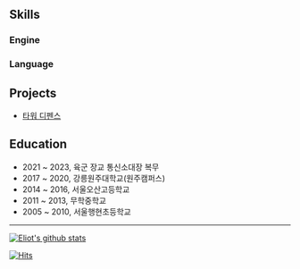 ## Skills 

### Engine

### Language 

## Projects

- [타워 디펜스](https://github.com/eliotjang/tower-defense-game)

## Education

- 2021 ~ 2023, 육군 장교 통신소대장 복무
- 2017 ~ 2020, 강릉원주대학교(원주캠퍼스)
- 2014 ~ 2016, 서울오산고등학교
- 2011 ~ 2013, 무학중학교
- 2005 ~ 2010, 서울행현초등학교

- - -

[![Eliot's github stats](https://github-readme-stats.vercel.app/api?username=eliotjang)](https://github.com/anuraghazra/github-readme-stats)

[![Hits](https://hits.seeyoufarm.com/api/count/incr/badge.svg?url=https%3A%2F%2Fgithub.com%2Feliotjang)](https://hits.seeyoufarm.com)
